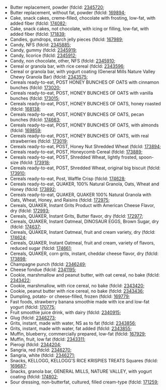 - Butter replacement, powder (fdcId: [2345720](https://fdc.nal.usda.gov/fdc-app.html#/food-details/2345720);
- Butter replacement, without fat, powder (fdcId: [169894](https://fdc.nal.usda.gov/fdc-app.html#/food-details/169894);
- Cake, snack cakes, creme-filled, chocolate with frosting, low-fat, with added fiber (fdcId: [174082](https://fdc.nal.usda.gov/fdc-app.html#/food-details/174082);
- Cake, snack cakes, not chocolate, with icing or filling, low-fat, with added fiber (fdcId: [171839](https://fdc.nal.usda.gov/fdc-app.html#/food-details/171839);
- Candies, gumdrops, starch jelly pieces (fdcId: [167989](https://fdc.nal.usda.gov/fdc-app.html#/food-details/167989);
- Candy, NFS (fdcId: [2345885](https://fdc.nal.usda.gov/fdc-app.html#/food-details/2345885);
- Candy, gummy (fdcId: [2345919](https://fdc.nal.usda.gov/fdc-app.html#/food-details/2345919);
- Candy, licorice (fdcId: [2345912](https://fdc.nal.usda.gov/fdc-app.html#/food-details/2345912);
- Candy, non chocolate, other, NFS (fdcId: [2345910](https://fdc.nal.usda.gov/fdc-app.html#/food-details/2345910);
- Cereal or granola bar, with rice cereal (fdcId: [2343596](https://fdc.nal.usda.gov/fdc-app.html#/food-details/2343596);
- Cereal or granola bar, with yogurt coating (General Mills Nature Valley Chewy Granola Bar) (fdcId: [2343575](https://fdc.nal.usda.gov/fdc-app.html#/food-details/2343575);
- Cereals ready-to-eat, POST HONEY BUNCHES OF OATS with cinnamon bunches (fdcId: [173020](https://fdc.nal.usda.gov/fdc-app.html#/food-details/173020);
- Cereals ready-to-eat, POST, HONEY BUNCHES OF OATS with vanilla bunches (fdcId: [173015](https://fdc.nal.usda.gov/fdc-app.html#/food-details/173015);
- Cereals ready-to-eat, POST, HONEY BUNCHES OF OATS, honey roasted (fdcId: [168138](https://fdc.nal.usda.gov/fdc-app.html#/food-details/168138);
- Cereals ready-to-eat, POST, HONEY BUNCHES OF OATS, pecan bunches (fdcId: [174663](https://fdc.nal.usda.gov/fdc-app.html#/food-details/174663);
- Cereals ready-to-eat, POST, HONEY BUNCHES OF OATS, with almonds (fdcId: [169859](https://fdc.nal.usda.gov/fdc-app.html#/food-details/169859);
- Cereals ready-to-eat, POST, HONEY BUNCHES OF OATS, with real strawberries (fdcId: [173019](https://fdc.nal.usda.gov/fdc-app.html#/food-details/173019);
- Cereals ready-to-eat, POST, Honey Nut Shredded Wheat (fdcId: [173894](https://fdc.nal.usda.gov/fdc-app.html#/food-details/173894);
- Cereals ready-to-eat, POST, Honeycomb Cereal (fdcId: [173889](https://fdc.nal.usda.gov/fdc-app.html#/food-details/173889);
- Cereals ready-to-eat, POST, Shredded Wheat, lightly frosted, spoon-size (fdcId: [173918](https://fdc.nal.usda.gov/fdc-app.html#/food-details/173918);
- Cereals ready-to-eat, POST, Shredded Wheat, original big biscuit (fdcId: [173910](https://fdc.nal.usda.gov/fdc-app.html#/food-details/173910);
- Cereals ready-to-eat, Post, Waffle Crisp (fdcId: [174628](https://fdc.nal.usda.gov/fdc-app.html#/food-details/174628);
- Cereals ready-to-eat, QUAKER, 100% Natural Granola, Oats, Wheat and Honey (fdcId: [173892](https://fdc.nal.usda.gov/fdc-app.html#/food-details/173892);
- Cereals ready-to-eat, QUAKER, QUAKER 100% Natural Granola with Oats, Wheat, Honey, and Raisins (fdcId: [172975](https://fdc.nal.usda.gov/fdc-app.html#/food-details/172975);
- Cereals, QUAKER, Instant Grits Product with American Cheese Flavor, dry (fdcId: [172993](https://fdc.nal.usda.gov/fdc-app.html#/food-details/172993);
- Cereals, QUAKER, Instant Grits, Butter flavor, dry (fdcId: [172977](https://fdc.nal.usda.gov/fdc-app.html#/food-details/172977);
- Cereals, QUAKER, Instant Oatmeal, DINOSAUR EGGS, Brown Sugar, dry (fdcId: [174637](https://fdc.nal.usda.gov/fdc-app.html#/food-details/174637);
- Cereals, QUAKER, Instant Oatmeal, fruit and cream variety, dry (fdcId: [174624](https://fdc.nal.usda.gov/fdc-app.html#/food-details/174624);
- Cereals, QUAKER, Instant Oatmeal, fruit and cream, variety of flavors, reduced sugar (fdcId: [174661](https://fdc.nal.usda.gov/fdc-app.html#/food-details/174661);
- Cereals, QUAKER, corn grits, instant, cheddar cheese flavor, dry (fdcId: [173898](https://fdc.nal.usda.gov/fdc-app.html#/food-details/173898);
- Champagne punch (fdcId: [2346249](https://fdc.nal.usda.gov/fdc-app.html#/food-details/2346249);
- Cheese fondue (fdcId: [2341195](https://fdc.nal.usda.gov/fdc-app.html#/food-details/2341195);
- Cookie, marshmallow and peanut butter, with oat cereal, no bake (fdcId: [2343422](https://fdc.nal.usda.gov/fdc-app.html#/food-details/2343422);
- Cookie, marshmallow, with rice cereal, no bake (fdcId: [2343420](https://fdc.nal.usda.gov/fdc-app.html#/food-details/2343420);
- Cookie, peanut butter with rice cereal, no bake (fdcId: [2343436](https://fdc.nal.usda.gov/fdc-app.html#/food-details/2343436);
- Dumpling, potato- or cheese-filled, frozen (fdcId: [169779](https://fdc.nal.usda.gov/fdc-app.html#/food-details/169779);
- Fast foods, strawberry banana smoothie made with ice and low-fat yogurt (fdcId: [170775](https://fdc.nal.usda.gov/fdc-app.html#/food-details/170775);
- Fruit smoothie juice drink, with dairy (fdcId: [2340915](https://fdc.nal.usda.gov/fdc-app.html#/food-details/2340915);
- Glug (fdcId: [2346273](https://fdc.nal.usda.gov/fdc-app.html#/food-details/2346273);
- Grits, instant, made with water, NS as to fat (fdcId: [2343856](https://fdc.nal.usda.gov/fdc-app.html#/food-details/2343856);
- Grits, instant, made with water, fat added (fdcId: [2343855](https://fdc.nal.usda.gov/fdc-app.html#/food-details/2343855);
- Muffin, blueberry, commercially prepared, low-fat (fdcId: [167929](https://fdc.nal.usda.gov/fdc-app.html#/food-details/167929);
- Muffin, fruit, low fat (fdcId: [2343311](https://fdc.nal.usda.gov/fdc-app.html#/food-details/2343311);
- Pierogi (fdcId: [2344204](https://fdc.nal.usda.gov/fdc-app.html#/food-details/2344204);
- Sangria, red (fdcId: [2346270](https://fdc.nal.usda.gov/fdc-app.html#/food-details/2346270);
- Sangria, white (fdcId: [2346271](https://fdc.nal.usda.gov/fdc-app.html#/food-details/2346271);
- Snacks, KELLOGG, KELLOGG'S RICE KRISPIES TREATS Squares (fdcId: [169687](https://fdc.nal.usda.gov/fdc-app.html#/food-details/169687);
- Snacks, granola bar, GENERAL MILLS, NATURE VALLEY, with yogurt coating (fdcId: [174802](https://fdc.nal.usda.gov/fdc-app.html#/food-details/174802);
- Sour dressing, non-butterfat, cultured, filled cream-type (fdcId: [171259](https://fdc.nal.usda.gov/fdc-app.html#/food-details/171259);
